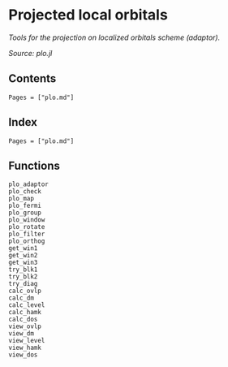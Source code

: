 # Projected local orbitals

*Tools for the projection on localized orbitals scheme (adaptor).*

*Source: plo.jl*

## Contents

```@contents
Pages = ["plo.md"]
```

## Index

```@index
Pages = ["plo.md"]
```

## Functions

```@docs
plo_adaptor
plo_check
plo_map
plo_fermi
plo_group
plo_window
plo_rotate
plo_filter
plo_orthog
get_win1
get_win2
get_win3
try_blk1
try_blk2
try_diag
calc_ovlp
calc_dm
calc_level
calc_hamk
calc_dos
view_ovlp
view_dm
view_level
view_hamk
view_dos
```
